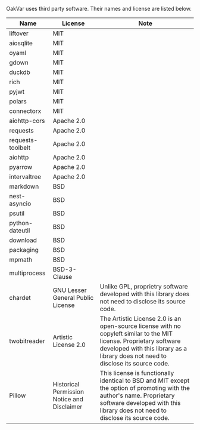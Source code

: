 OakVar uses third party software. Their names and license are listed below.

| Name | License | Note |
|------|---------|------|
| liftover | MIT | |
| aiosqlite | MIT | |
| oyaml | MIT | |
| gdown | MIT | |
| duckdb | MIT | |
| rich | MIT | |
| pyjwt | MIT | |
| polars | MIT | |
| connectorx | MIT | |
| aiohttp-cors | Apache 2.0 | |
| requests | Apache 2.0 | |
| requests-toolbelt | Apache 2.0 | |
| aiohttp | Apache 2.0 | |
| pyarrow | Apache 2.0 | |
| intervaltree | Apache 2.0 | |
| markdown | BSD | |
| nest-asyncio | BSD | |
| psutil | BSD | |
| python-dateutil | BSD | |
| download | BSD | |
| packaging | BSD | |
| mpmath | BSD | |
| multiprocess | BSD-3-Clause | |
| chardet | GNU Lesser General Public License | Unlike GPL, proprietry software developed with this library does not need to disclose its source code. |
| twobitreader | Artistic License 2.0 | The Artistic License 2.0 is an open-source license with no copyleft similar to the MIT license. Proprietary software developed with this library as a library does not need to disclose its source code.|
| Pillow | Historical Permission Notice and Disclaimer | This license is functionally identical to BSD and MIT except the option of promoting with the author's name. Proprietary software developed with this library does not need to disclose its source code.|
